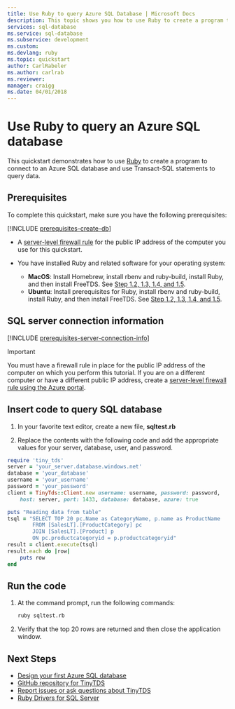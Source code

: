 ```yaml
---
title: Use Ruby to query Azure SQL Database | Microsoft Docs
description: This topic shows you how to use Ruby to create a program that connects to an Azure SQL Database and query it using Transact-SQL statements.
services: sql-database
ms.service: sql-database
ms.subservice: development
ms.custom: 
ms.devlang: ruby
ms.topic: quickstart
author: CarlRabeler
ms.author: carlrab
ms.reviewer:
manager: craigg
ms.date: 04/01/2018
---
```

# Use Ruby to query an Azure SQL database

This quickstart demonstrates how to use [Ruby](https://www.ruby-lang.org) to create a program to connect to an Azure SQL database and use Transact-SQL statements to query data.

## Prerequisites

To complete this quickstart, make sure you have the following prerequisites:

[!INCLUDE [prerequisites-create-db](../../includes/sql-database-connect-query-prerequisites-create-db-includes.md)]

- A [server-level firewall rule](sql-database-get-started-portal-firewall.md) for the public IP address of the computer you use for this quickstart.

- You have installed Ruby and related software for your operating system:
    - **MacOS**: Install Homebrew, install rbenv and ruby-build, install Ruby, and then install FreeTDS. See [Step 1.2, 1.3, 1.4, and 1.5](https://www.microsoft.com/sql-server/developer-get-started/ruby/mac/).
    - **Ubuntu**: Install prerequisites for Ruby, install rbenv and ruby-build, install Ruby, and then install FreeTDS. See [Step 1.2, 1.3, 1.4, and 1.5](https://www.microsoft.com/sql-server/developer-get-started/ruby/ubuntu/).

## SQL server connection information

[!INCLUDE [prerequisites-server-connection-info](../../includes/sql-database-connect-query-prerequisites-server-connection-info-includes.md)]

> [!IMPORTANT]
> You must have a firewall rule in place for the public IP address of the computer on which you perform this tutorial. If you are on a different computer or have a different public IP address, create a [server-level firewall rule using the Azure portal](sql-database-get-started-portal-firewall.md). 

## Insert code to query SQL database

1. In your favorite text editor, create a new file, **sqltest.rb**

2. Replace the contents with the following code and add the appropriate values for your server, database, user, and password.

```ruby
require 'tiny_tds'
server = 'your_server.database.windows.net'
database = 'your_database'
username = 'your_username'
password = 'your_password'
client = TinyTds::Client.new username: username, password: password, 
    host: server, port: 1433, database: database, azure: true

puts "Reading data from table"
tsql = "SELECT TOP 20 pc.Name as CategoryName, p.name as ProductName
        FROM [SalesLT].[ProductCategory] pc
        JOIN [SalesLT].[Product] p
        ON pc.productcategoryid = p.productcategoryid"
result = client.execute(tsql)
result.each do |row|
    puts row
end
```

## Run the code

1. At the command prompt, run the following commands:

   ```bash
   ruby sqltest.rb
   ```

2. Verify that the top 20 rows are returned and then close the application window.


## Next Steps
- [Design your first Azure SQL database](sql-database-design-first-database.md)
- [GitHub repository for TinyTDS](https://github.com/rails-sqlserver/tiny_tds)
- [Report issues or ask questions about TinyTDS](https://github.com/rails-sqlserver/tiny_tds/issues)
- [Ruby Drivers for SQL Server](https://docs.microsoft.com/sql/connect/ruby/ruby-driver-for-sql-server/)

